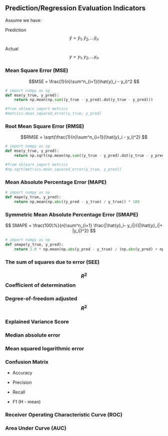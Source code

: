 ## Prediction/Regression Evaluation Indicators



Assume we have:

Prediction $$\hat{y} = {\hat{y}_1,\hat{y}_2, \dots \hat{y}_n }$$

Actual  $$y = {y_1,y_2, \dots y_n }$$



### Mean Square Error (MSE)



$$MSE = \frac{1}{n}\sum^n_{i=1}(\hat{y}_i - y_i)^2 $$

~~~Python
# import numpy as np
def mse(y_true, y_pred):
    return np.mean(np.sum((y_true - y_pred).dot(y_true - y_pred)))

#from sklearn import metrics
#metrics.mean_squared_error(y_true, y_pred)
~~~



### Root Mean Square Error (RMSE)



$$RMSE = \sqrt{\frac{1}{n}\sum^n_{i=1}(\hat{y}_i - y_i)^2} $$

~~~Python
# import numpy as np
def mse(y_true, y_pred):
    return np.sqrt(np.mean(np.sum((y_true - y_pred).dot(y_true - y_pred))))

#from sklearn import metrics
#np.sqrt(metrics.mean_squared_error(y_true, y_pred))
~~~



### Mean Absolute Percentage Error (MAPE)




~~~Python
# import numpy as np
def mape(y_true, y_pred):
    return np.mean(np.abs((y_pred - y_true) / y_true)) * 100
~~~



### Symmetric Mean Absolute Percentage Error (SMAPE)

$$ SMAPE = \frac{100\%}{n}\sum^n_{i=1} \frac{|\hat{y}_i- y_i|}{(|\hat{y}_i|+ |y_i|)^2} $$

~~~Python
# import numpy as np
def smape(y_true, y_pred):
    return 2.0 * np.mean(np.abs(y_pred - y_true) / (np.abs(y_pred) + np.abs(y_true))) * 100
~~~





### The sum of squares due to error (SEE)



### $$R^2$$ Coefficient of determination





### Degree-of-freedom adjusted $$R^2$$



###  Explained Variance Score



### Median absolute error



### Mean squared logarithmic error







### Confusion Matrix 

- Accuracy

  

- Precision

  

- Recall

  

- F1 (H - mean)



###  Receiver Operating Characteristic Curve (ROC) 



### Area Under Curve (AUC)





